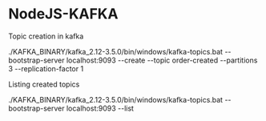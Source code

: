 # NodeJS-KAFKA

Topic creation in kafka

./KAFKA_BINARY/kafka_2.12-3.5.0/bin/windows/kafka-topics.bat --bootstrap-server localhost:9093 --create --topic order-created --partitions 3 --replication-factor 1

Listing created topics

./KAFKA_BINARY/kafka_2.12-3.5.0/bin/windows/kafka-topics.bat --bootstrap-server localhost:9093 --list
